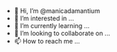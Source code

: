 - 👋 Hi, I’m @manicadamantium
- 👀 I’m interested in ...
- 🌱 I’m currently learning ...
- 💞️ I’m looking to collaborate on ...
- 📫 How to reach me ...

<!---
manicadamantium/manicadamantium is a ✨ special ✨ repository because its `README.md` (this file) appears on your GitHub profile.
You can click the Preview link to take a look at your changes.
--->
